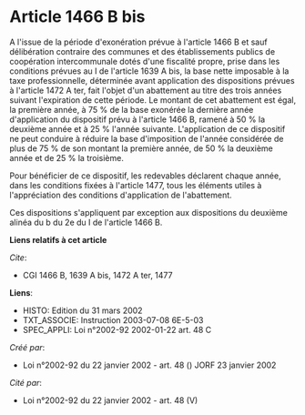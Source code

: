 # Article 1466 B bis

A l'issue de la période d'exonération prévue à l'article 1466 B et sauf délibération contraire des communes et des
établissements publics de coopération intercommunale dotés d'une fiscalité propre, prise dans les conditions prévues au I de
l'article 1639 A bis, la base nette imposable à la taxe professionnelle, déterminée avant application des dispositions
prévues à l'article 1472 A ter, fait l'objet d'un abattement au titre des trois années suivant l'expiration de cette période.
Le montant de cet abattement est égal, la première année, à 75 % de la base exonérée la dernière année d'application du
dispositif prévu à l'article 1466 B, ramené à 50 % la deuxième année et à 25 % l'année suivante. L'application de ce
dispositif ne peut conduire à réduire la base d'imposition de l'année considérée de plus de 75 % de son montant la première
année, de 50 % la deuxième année et de 25 % la troisième.

Pour bénéficier de ce dispositif, les redevables déclarent chaque année, dans les conditions fixées à l'article 1477, tous
les éléments utiles à l'appréciation des conditions d'application de l'abattement.

Ces dispositions s'appliquent par exception aux dispositions du deuxième alinéa du b du 2e du I de l'article 1466 B.

**Liens relatifs à cet article**

_Cite_:

  - CGI 1466 B, 1639 A bis, 1472 A ter, 1477

**Liens**:

  - HISTO: Edition du 31 mars 2002
  - TXT_ASSOCIE: Instruction 2003-07-08 6E-5-03
  - SPEC_APPLI: Loi n°2002-92 2002-01-22 art. 48 C

_Créé par_:

  - Loi n°2002-92 du 22 janvier 2002 - art. 48 () JORF 23 janvier 2002

_Cité par_:

  - Loi n°2002-92 du 22 janvier 2002 - art. 48 (V)
